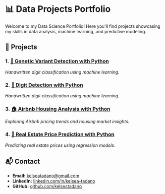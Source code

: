 # 📊 Data Projects Portfolio

Welcome to my Data Science Portfolio! Here you'll find projects showcasing my skills in data analysis, machine learning, and predictive modeling.

## 🔎 Projects

### 1.   [🔢 Genetic Variant Detection with Python](./Digit%20Detection.ipynb)
*Handwritten digit classification using machine learning.*
### 2. [🔢 Digit Detection with Python](./Digit%20Detection.ipynb)
*Handwritten digit classification using machine learning.*
### 3. [🏠 Airbnb Housing Analysis with Python](./AirbnbHousing.ipynb)
*Exploring Airbnb pricing trends and housing market insights.*
### 4. [🏡 Real Estate Price Prediction with Python](./real_estate_price_prediction_project.ipynb)
*Predicting real estate prices using regression models.*

## 📬 Contact
- **Email:** kelseatadano@gmail.com  
- **LinkedIn:** [linkedin.com/in/kelsea-tadano](https://linkedin.com/in/kelsea-tadano)  
- **GitHub:** [github.com/kelseatadano](https://github.com/kelseatadano)

  
